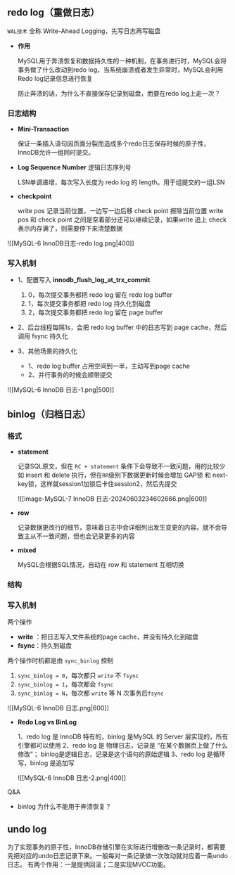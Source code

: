 
## redo log（重做日志）

`WAL技术` 全称 Write-Ahead Logging，先写日志再写磁盘

-  **作用**

	MySQL用于奔溃恢复和数据持久性的一种机制，在事务进行时，MySQL会将事务做了什么改动到redo log，当系统崩溃或者发生异常时，MySQL会利用Redo log记录信息进行恢复

	防止奔溃的话，为什么不直接保存记录到磁盘，而要在redo log上走一次？


### 日志结构

-  **Mini-Transaction**

	保证一条插入语句因页面分裂而造成多个redo日志保存时候的原子性，InnoDB允许一组同时提交。

- **Log Sequence Number** 逻辑日志序列号

	LSN单调递增，每次写入长度为 redo log 的 length。用于组提交的一组LSN

-  **checkpoint** 

	 write pos 记录当前位置，一边写一边后移
	 check point 擦除当前位置
	 write pos 和 check point 之间是空着部分还可以继续记录，如果write 追上 check 表示内存满了，则需要停下来清楚数据

![[MySQL-6 InnoDB日志-redo log.png|400]]

### 写入机制

-  1、配置写入 **innodb_flush_log_at_trx_commit** 
	1.  0，每次提交事务都把 redo log 留在 redo log buffer
	2.  1，每次提交事务都把 redo log 持久化到磁盘
	3.  2，每次提交事务都把 redo log 留在 page buffer

-  2、后台线程每隔1s，会把 redo log buffer 中的日志写到 page cache，然后调用 fsync 持久化

-  3、其他场景的持久化
	-  1、redo log buffer 占用空间到一半，主动写到page cache
	-  2、并行事务的时候会顺带提交

![[MySQL-6 InnoDB 日志-1.png|500]]

## binlog（归档日志） 

### 格式

-  **statement**

	记录SQL原文，但在 `RC + statement` 条件下会导致不一致问题，用的比较少
	如 insert 和 delete 执行，但在`RR`级别下数据更新时候会增加 GAP锁 和 next-key锁，这样就session1加锁后卡住session2，然后先提交
	
	![[image-MySQL-7 InnoDB 日志-20240603234602666.png|600]]

-  **row**

	记录数据更改行的细节，意味着日志中会详细列出发生变更的内容。就不会导致主从不一致问题，但也会记录更多的内容

- **mixed**

	MySQL会根据SQL情况，自动在 row 和 statement 互相切换

### 结构

### 写入机制

两个操作
-  **write** ：把日志写入文件系统的page cache，并没有持久化到磁盘
-  **fsync**：持久到磁盘


两个操作时机都是由 `sync_binlog` 控制
1.  `sync_binlog = 0`，每次都只 `write` 不 `fsync`
2.  `sync_binlog = 1`，每次都会 `fsync`
3.  `sync_binlog = N`，每次都 `write` 等 N 次事务后`fsync`

![[MySQL-6 InnoDB 日志.png|600]]

-   **Redo Log vs BinLog**

	1、redo log 是 InnoDB 特有的，binlog 是MySQL 的 Server 层实现的，所有引擎都可以使用
	2、redo log 是 物理日志，记录是 “在某个数据页上做了什么修改”；
		binlog是逻辑日志，记录是这个语句的原始逻辑
	3、redo log 是循环写，binlog 是追加写


	![[MySQL-6 InnoDB 日志-2.png|400]]


Q&A 
-  binlog 为什么不能用于奔溃恢复？


## undo log

为了实现事务的原子性，InnoDB存储引擎在实际进行增删改一条记录时，都需要先把对应的undo日志记录下来。一般每对一条记录做一次改动就对应着一条undo日志。
有两个作用：一是提供回滚；二是实现MVCC功能。